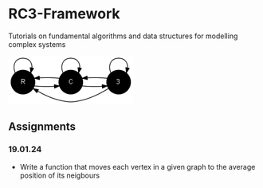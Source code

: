 # RC3-Framework

Tutorials on fundamental algorithms and data structures for modelling complex systems

![](rc3.png)

## Assignments

### 19.01.24
- Write a function that moves each vertex in a given graph to the average position of its neigbours